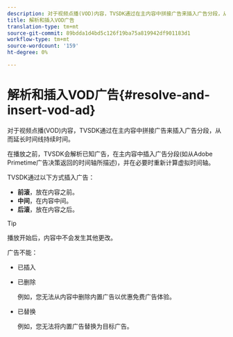 ```yaml
---
description: 对于视频点播(VOD)内容，TVSDK通过在主内容中拼接广告来插入广告分段，从而延长时间线持续时间。
title: 解析和插入VOD广告
translation-type: tm+mt
source-git-commit: 89bdda1d4bd5c126f19ba75a819942df901183d1
workflow-type: tm+mt
source-wordcount: '159'
ht-degree: 0%

---
```



# 解析和插入VOD广告{#resolve-and-insert-vod-ad}

对于视频点播(VOD)内容，TVSDK通过在主内容中拼接广告来插入广告分段，从而延长时间线持续时间。

在播放之前，TVSDK会解析已知广告，在主内容中插入广告分段(如从Adobe Primetime广告决策返回的时间轴所描述)，并在必要时重新计算虚拟时间轴。

TVSDK通过以下方式插入广告：

* **前滚**，放在内容之前。
* **中间**，在内容中间。
* **后滚**，放在内容之后。

>[!TIP]
>
>播放开始后，内容中不会发生其他更改。

广告不能：

* 已插入
* 已删除

   例如，您无法从内容中删除内置广告以优惠免费广告体验。
* 已替换

   例如，您无法将内置广告替换为目标广告。